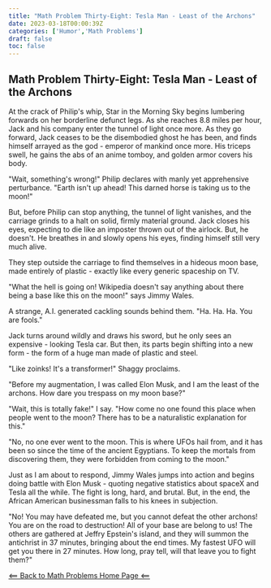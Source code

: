 ```yaml
---
title: "Math Problem Thirty-Eight: Tesla Man - Least of the Archons"
date: 2023-03-18T00:00:39Z
categories: ['Humor','Math Problems']
draft: false
toc: false
---
```


## Math Problem Thirty-Eight: Tesla Man - Least of the Archons

At the crack of Philip's whip, Star in the Morning Sky begins lumbering forwards on her borderline defunct legs. As she reaches 8.8 miles per hour, Jack and his company enter the tunnel of light once more. As they go forward, Jack ceases to be the disembodied ghost he has been, and finds himself arrayed as the god - emperor of mankind once more. His triceps swell, he gains the abs of an anime tomboy, and golden armor covers his body.

"Wait, something's wrong!" Philip declares with manly yet apprehensive perturbance. "Earth isn't up ahead! This darned horse is taking us to the moon!" 

But, before Philip can stop anything, the tunnel of light vanishes, and the carriage grinds to a halt on solid, firmly material ground. Jack closes his eyes, expecting to die like an imposter thrown out of the airlock. But, he doesn't. He breathes in and slowly opens his eyes, finding himself still very much alive. 

They step outside the carriage to find themselves in a hideous moon base, made entirely of plastic - exactly like every generic spaceship on TV.

"What the hell is going on! Wikipedia doesn't say anything about there being a base like this on the moon!" says Jimmy Wales.

A strange, A.I. generated cackling sounds behind them. "Ha. Ha. Ha. You are fools."

Jack turns around wildly and draws his sword, but he only sees an expensive - looking Tesla car. But then, its parts begin shifting into a new form - the form of a huge man made of plastic and steel.

"Like zoinks! It's a transformer!" Shaggy proclaims.

"Before my augmentation, I was called Elon Musk, and I am the least of the archons. How dare you trespass on my moon base?"

"Wait, this is totally fake!" I say. "How come no one found this place when people went to the moon? There has to be a naturalistic explanation for this."

"No, no one ever went to the moon. This is where UFOs hail from, and it has been so since the time of the ancient Egyptians. To keep the mortals from discovering them, they were forbidden from coming to the moon."

Just as I am about to respond, Jimmy Wales jumps into action and begins doing battle with Elon Musk - quoting negative statistics about spaceX and Tesla all the while. The fight is long, hard, and brutal. But, in the end, the African American businessman falls to his knees in subjection.

"No! You may have defeated me, but you cannot defeat the other archons! You are on the road to destruction! All of your base are belong to us! The others are gathered at Jeffry Epstein's island, and they will summon the antichrist in 37 minutes, bringing about the end times. My fastest UFO will get you there in 27 minutes. How long, pray tell, will that leave you to fight them?"

[<== Back to Math Problems Home Page <==](/humor/problems/#season-five-parousia)
